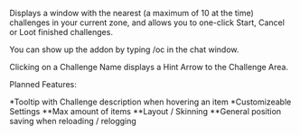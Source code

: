 Displays a window with the nearest (a maximum of 10 at the time) challenges in your current zone, and allows you to one-click Start, Cancel or Loot finished challenges.

 

You can show up the addon by typing
/oc
in the chat window.

Clicking on a Challenge Name displays a Hint Arrow to the Challenge Area.

 

Planned Features:

*Tooltip with Challenge description when hovering an item
*Customizeable Settings
**Max amount of items
**Layout / Skinning
**General position saving when reloading / relogging